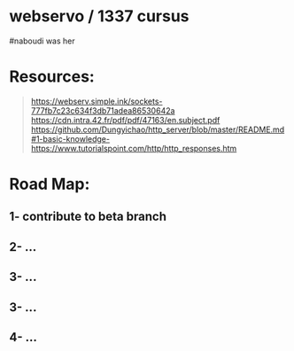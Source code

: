 # webservo / 1337 cursus
#naboudi was her
# Resources:
  > https://webserv.simple.ink/sockets-777fb7c23c634f3db71adea86530642a
  > https://cdn.intra.42.fr/pdf/pdf/47163/en.subject.pdf 
  > https://github.com/Dungyichao/http_server/blob/master/README.md#1-basic-knowledge-
  > https://www.tutorialspoint.com/http/http_responses.htm
  > 
# Road Map:
## 1- contribute to beta branch
## 2-  ...
## 3- ...
## 3- ...
## 4- ...


